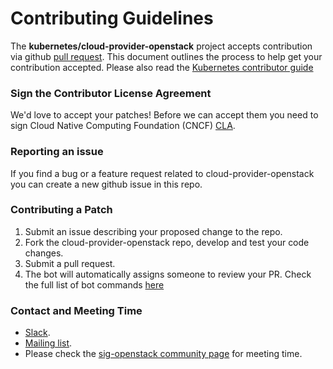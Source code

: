 # Contributing Guidelines

The **kubernetes/cloud-provider-openstack** project accepts contribution via github [pull request](https://help.github.com/articles/about-pull-requests/). This document outlines the process to help get your contribution accepted. Please also read the [Kubernetes contributor guide](https://github.com/kubernetes/community/blob/master/contributors/guide/README.md)

### Sign the Contributor License Agreement

We'd love to accept your patches! Before we can accept them you need to sign Cloud Native Computing Foundation (CNCF) [CLA](https://github.com/kubernetes/community/blob/master/CLA.md).

<!--- ### Setup the Development Environment --->
<!---TBD waiting for https://github.com/kubernetes/cloud-provider-openstack/pull/67 to get merged--->

### Reporting an issue
If you find a bug or a feature request related to cloud-provider-openstack you can create a new github issue in this repo.

### Contributing a Patch
1. Submit an issue describing your proposed change to the repo.
2. Fork the cloud-provider-openstack repo, develop and test your code changes.
3. Submit a pull request.
4. The bot will automatically assigns someone to review your PR. Check the full list of bot commands [here](https://prow.k8s.io/command-help)

### Contact and Meeting Time

* [Slack](https://kubernetes.slack.com/messages/sig-openstack).
* [Mailing list](https://groups.google.com/forum/#!forum/kubernetes-sig-openstack).
* Please check the [sig-openstack community page](https://github.com/kubernetes/community/tree/master/sig-openstack) for meeting time.
